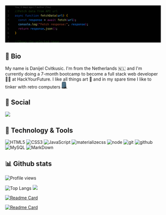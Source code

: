 <!-- Resources -->
<!-- Icons: https://simpleicons.org/ -->
<!-- GitHub Stats: https://github.com/anuraghazra/github-readme-stats -->
<!-- Emojis: https://emojipedia.org/emoji/ -->
<!-- HTML Emojis: https://www.fileformat.info/index.htm -->
<!-- Shields: https://shields.io/ -->
<!-- Awesome GitHub Profile README: https://github.com/abhisheknaiidu/awesome-github-profile-readme -->

![header](images/header.gif)

## 👋 Bio

My name is Danijel Cvitkusic. I'm from the Netherlands :netherlands: and I'm currently doing a 7-month bootcamp to become a full stack web developer :technologist: at HackYourFuture. I like all things art :art: and in my spare time I like to tinker with retro computers <img src="images/o2.png" width="15px">.

## :speech_balloon: Social

<a href="https://www.linkedin.com/in/danijel-cvitkusic/"><img src="https://img.shields.io/badge/linkedin-2867b2?style=for-the-badge&logo=linkedin&logoColor=white"/></a>

## :abacus: Technology & Tools

![HTML5](https://img.shields.io/badge/html%205-grey?style=for-the-badge&logo=html5&logoColor=white&labelColor=45befe)
![CSS3](https://img.shields.io/badge/css%203-grey?style=for-the-badge&logo=css3&logoColor=white&labelColor=45befe)
![JavaScript](https://img.shields.io/badge/-JavaScript-grey?style=for-the-badge&logo=javascript&logoColor=white&labelColor=45befe)
![materializecss](https://img.shields.io/badge/Materialize%20css-grey?style=for-the-badge&logo=google&logoColor=white&labelColor=45befe)
![node](https://img.shields.io/badge/-node-grey?style=for-the-badge&logo=node.js&logoColor=white&labelColor=45befe)
![git](https://img.shields.io/badge/-git-grey?style=for-the-badge&logo=git&logoColor=white&labelColor=45befe)
![github](https://img.shields.io/badge/-github-grey?style=for-the-badge&logo=github&logoColor=white&labelColor=45befe)
![MySQL](https://img.shields.io/badge/-mysql-grey?style=for-the-badge&logo=mysql&logoColor=white&labelColor=45befe)
![MarkDown](https://img.shields.io/badge/-Markdown-grey?style=for-the-badge&logo=Markdown&logoColor=white&labelColor=45befe)

## :bar_chart: Github stats

![Profile views](https://gpvc.arturio.dev/DanijelCVit)

![Top Langs](https://github-readme-stats.vercel.app/api/top-langs/?username=DanijelCvit&theme=radical&title_color=45befe&text_color=fff&bg_color=1e1e1e)
<img src="https://github-readme-stats.vercel.app/api?username=DanijelCvit&show_icons=true&theme=radical&title_color=45befe&text_color=fff&bg_color=1e1e1e&icon_color=45befe">

<!-- ![Repo 1](https://github-readme-stats.vercel.app/api/pin/?username=DanijelCvit&repo=PATREON-clone&show_icons=true&theme=radical&title_color=45befe&text_color=fff&icon_color=45befe&bg_color=1e1e1e)
![Repo 2](https://github-readme-stats.vercel.app/api/pin/?username=DanijelCvit&repo=hyf-assignment1-artwebsite&show_icons=true&theme=radical&title_color=45befe&text_color=fff&icon_color=45befe&bg_color=1e1e1e) -->

[![Readme Card](https://github-readme-stats.vercel.app/api/pin/?username=DanijelCvit&repo=PATREON-clone&show_icons=true&theme=radical&title_color=45befe&text_color=fff&icon_color=45befe&bg_color=1e1e1e)](https://github.com/DanijelCvit/PATREON-clone)

[![Readme Card](https://github-readme-stats.vercel.app/api/pin/?username=DanijelCvit&repo=hyf-assignment1-artwebsite&show_icons=true&theme=radical&title_color=45befe&text_color=fff&icon_color=45befe&bg_color=1e1e1e)](https://github.com/DanijelCvit/hyf-assignment1-artwebsite)

